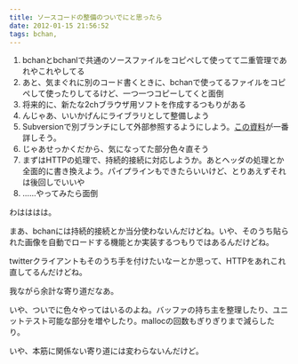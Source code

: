 ```yaml
---
title: ソースコードの整備のついでにと思ったら
date: 2012-01-15 21:56:52
tags: bchan, 
---
```

<ol>
<li>bchanとbchanlで共通のソースファイルをコピペして使ってて二重管理であれやこれやしてる</li>
<li>あと、気まぐれに別のコード書くときに、bchanで使ってるファイルをコピペして使ったりしてるけど、一つ一つコピーしてくと面倒</li>
<li>将来的に、新たな2chブラウザ用ソフトを作成するつもりがある</li>
<li>んじゃあ、いいかげんにライブラリとして整備しよう</li>
<li>Subversionで別ブランチにして外部参照するようにしよう。<a href="http://www.asahi-net.or.jp/~iu9m-tcym/svndoc/svn_externals_relative.html">この資料</a>が一番詳しそう。</li>
<li>じゃあせっかくだから、気になってた部分色々直そう</li>
<li>まずはHTTPの処理で、持続的接続に対応しようか。あとヘッダの処理とか全面的に書き換えよう。パイプラインもできたらいいけど、とりあえずそれは後回しでいいや</li>
<li>……やってみたら面倒</li>
</ol>

わはははは。

まあ、bchanには持続的接続とか当分使わないんだけどね。いや、そのうち貼られた画像を自動でロードする機能とか実装するつもりではあるんだけどね。

twitterクライアントもそのうち手を付けたいなーとか思って、HTTPをあれこれ直してるんだけどね。

我ながら余計な寄り道だなあ。

いや、ついでに色々やってはいるのよね。バッファの持ち主を整理したり、ユニットテスト可能な部分を増やしたり。mallocの回数もぎりぎりまで減らしたり。

いや、本筋に関係ない寄り道には変わらないんだけど。
